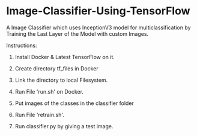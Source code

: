 # Image-Classifier-Using-TensorFlow
A Image Classifier which uses InceptionV3 model for multiclassification by Training the Last Layer of the Model with custom Images.

Instructions:
 
1. Install Docker &  Latest TensorFlow on it.

2. Create directory tf_files in Docker

3. Link the directory to local Filesystem.

4. Run File 'run.sh' on Docker.

5. Put images of the classes in the classifier folder

6. Run File 'retrain.sh'.

7. Run classifier.py by giving a test image.

